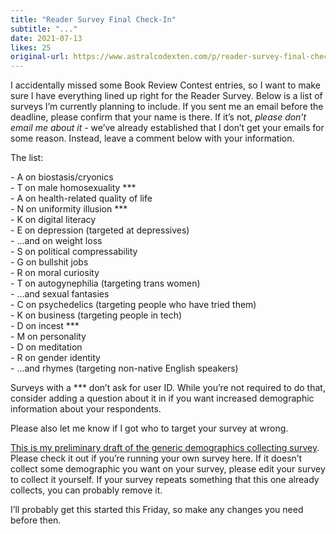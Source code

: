 ```yaml
---
title: "Reader Survey Final Check-In"
subtitle: "..."
date: 2021-07-13
likes: 25
original-url: https://www.astralcodexten.com/p/reader-survey-final-check-in
---
```

I accidentally missed some Book Review Contest entries, so I want to make sure I have everything lined up right for the Reader Survey. Below is a list of surveys I’m currently planning to include. If you sent me an email before the deadline, please confirm that your name is there. If it’s not, _please don’t email me about it_ \- we’ve already established that I don’t get your emails for some reason. Instead, leave a comment below with your information.

The list:

\- A on biostasis/cryonics  
\- T on male homosexuality ***  
\- A on health-related quality of life  
\- N on uniformity illusion ***  
\- K on digital literacy  
\- E on depression (targeted at depressives)  
\- ...and on weight loss   
\- S on political compressability  
\- G on bullshit jobs   
\- R on moral curiosity  
\- T on autogynephilia (targeting trans women)  
\- ...and sexual fantasies   
\- C on psychedelics (targeting people who have tried them)  
\- K on business (targeting people in tech)  
\- D on incest ***  
\- M on personality  
\- D on meditation  
\- R on gender identity  
\- ...and rhymes (targeting non-native English speakers)

Surveys with a *** don’t ask for user ID. While you’re not required to do that, consider adding a question about it in if you want increased demographic information about your respondents.

Please also let me know if I got who to target your survey at wrong.

[This is my preliminary draft of the generic demographics collecting survey](https://forms.gle/wspjcPheNvFDf8kc6). Please check it out if you’re running your own survey here. If it doesn’t collect some demographic you want on your survey, please edit your survey to collect it yourself. If your survey repeats something that this one already collects, you can probably remove it.

I’ll probably get this started this Friday, so make any changes you need before then.
